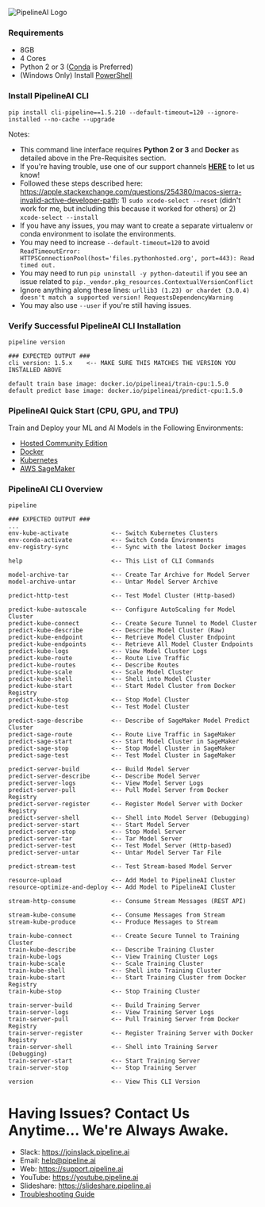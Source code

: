 ![PipelineAI Logo](http://pipeline.ai/assets/img/logo/pipelineai-logo.png)

### Requirements
* 8GB
* 4 Cores
* Python 2 or 3 ([Conda](https://conda.io/docs/install/quick.html) is Preferred)
* (Windows Only) Install [PowerShell](https://github.com/PowerShell/PowerShell/tree/master/docs/installation) 

### Install PipelineAI CLI
```
pip install cli-pipeline==1.5.210 --default-timeout=120 --ignore-installed --no-cache --upgrade
```
Notes: 
* This command line interface requires **Python 2 or 3** and **Docker** as detailed above in the Pre-Requisites section.
* If you're having trouble, use one of our support channels [**HERE**](/docs/troubleshooting) to let us know!
* Followed these steps described here: https://apple.stackexchange.com/questions/254380/macos-sierra-invalid-active-developer-path:  1) `sudo xcode-select --reset` (didn't work for me, but including this because it worked for others) or 2) `xcode-select --install`
* If you have any issues, you may want to create a separate virtualenv or conda environment to isolate the environments.
* You may need to increase `--default-timeout=120` to avoid `ReadTimeoutError: HTTPSConnectionPool(host='files.pythonhosted.org', port=443): Read timed out.`
* You may need to run `pip uninstall -y python-dateutil` if you see an issue related to `pip._vendor.pkg_resources.ContextualVersionConflict`
* Ignore anything along these lines: `urllib3 (1.23) or chardet (3.0.4) doesn't match a supported version! RequestsDependencyWarning`
* You may also use `--user` if you're still having issues.

### Verify Successful PipelineAI CLI Installation
```
pipeline version

### EXPECTED OUTPUT ###
cli_version: 1.5.x    <-- MAKE SURE THIS MATCHES THE VERSION YOU INSTALLED ABOVE

default train base image: docker.io/pipelineai/train-cpu:1.5.0     
default predict base image: docker.io/pipelineai/predict-cpu:1.5.0 
```

### PipelineAI Quick Start (CPU, GPU, and TPU)
Train and Deploy your ML and AI Models in the Following Environments:
* [Hosted Community Edition](/docs/quickstart/community)
* [Docker](/docs/quickstart/docker)
* [Kubernetes](/docs/quickstart/kubernetes)
* [AWS SageMaker](/docs/quickstart/sagemaker)

### PipelineAI CLI Overview
```
pipeline

### EXPECTED OUTPUT ###
...
env-kube-activate            <-- Switch Kubernetes Clusters
env-conda-activate           <-- Switch Conda Environments
env-registry-sync            <-- Sync with the latest Docker images

help                         <-- This List of CLI Commands

model-archive-tar            <-- Create Tar Archive for Model Server
model-archive-untar          <-- Untar Model Server Archive

predict-http-test            <-- Test Model Cluster (Http-based)

predict-kube-autoscale       <-- Configure AutoScaling for Model Cluster
predict-kube-connect         <-- Create Secure Tunnel to Model Cluster 
predict-kube-describe        <-- Describe Model Cluster (Raw)
predict-kube-endpoint        <-- Retrieve Model Cluster Endpoint 
predict-kube-endpoints       <-- Retrieve All Model Cluster Endpoints
predict-kube-logs            <-- View Model Cluster Logs 
predict-kube-route           <-- Route Live Traffic  
predict-kube-routes          <-- Describe Routes
predict-kube-scale           <-- Scale Model Cluster
predict-kube-shell           <-- Shell into Model Cluster
predict-kube-start           <-- Start Model Cluster from Docker Registry
predict-kube-stop            <-- Stop Model Cluster
predict-kube-test            <-- Test Model Cluster

predict-sage-describe        <-- Describe of SageMaker Model Predict Cluster
predict-sage-route           <-- Route Live Traffic in SageMaker
predict-sage-start           <-- Start Model Cluster in SageMaker
predict-sage-stop            <-- Stop Model Cluster in SageMaker
predict-sage-test            <-- Test Model Cluster in SageMaker

predict-server-build         <-- Build Model Server
predict-server-describe      <-- Describe Model Server
predict-server-logs          <-- View Model Server Logs
predict-server-pull          <-- Pull Model Server from Docker Registry
predict-server-register      <-- Register Model Server with Docker Registry
predict-server-shell         <-- Shell into Model Server (Debugging)
predict-server-start         <-- Start Model Server
predict-server-stop          <-- Stop Model Server
predict-server-tar           <-- Tar Model Server
predict-server-test          <-- Test Model Server (Http-based)
predict-server-untar         <-- Untar Model Server Tar File

predict-stream-test          <-- Test Stream-based Model Server

resource-upload              <-- Add Model to PipelineAI Cluster
resource-optimize-and-deploy <-- Add Model to PipelineAI Cluster

stream-http-consume          <-- Consume Stream Messages (REST API)

stream-kube-consume          <-- Consume Messages from Stream
stream-kube-produce          <-- Produce Messages to Stream

train-kube-connect           <-- Create Secure Tunnel to Training Cluster
train-kube-describe          <-- Describe Training Cluster
train-kube-logs              <-- View Training Cluster Logs
train-kube-scale             <-- Scale Training Cluster
train-kube-shell             <-- Shell into Training Cluster
train-kube-start             <-- Start Training Cluster from Docker Registry
train-kube-stop              <-- Stop Training Cluster

train-server-build           <-- Build Training Server
train-server-logs            <-- View Training Server Logs
train-server-pull            <-- Pull Training Server from Docker Registry
train-server-register        <-- Register Training Server with Docker Registry
train-server-shell           <-- Shell into Training Server (Debugging)
train-server-start           <-- Start Training Server
train-server-stop            <-- Stop Training Server

version                      <-- View This CLI Version
```

# Having Issues?  Contact Us Anytime... We're Always Awake.
* Slack:  https://joinslack.pipeline.ai
* Email:  [help@pipeline.ai](mailto:help@pipeline.ai)
* Web:  https://support.pipeline.ai
* YouTube:  https://youtube.pipeline.ai
* Slideshare:  https://slideshare.pipeline.ai
* [Troubleshooting Guide](/docs/troubleshooting)
